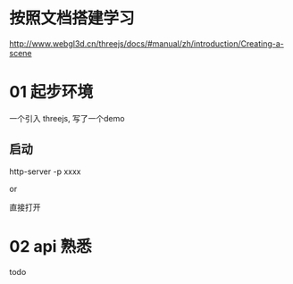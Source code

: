 # 按照文档搭建学习
http://www.webgl3d.cn/threejs/docs/#manual/zh/introduction/Creating-a-scene

# 01 起步环境
一个引入 threejs, 写了一个demo

## 启动
http-server -p xxxx

or

直接打开

# 02 api 熟悉
todo
